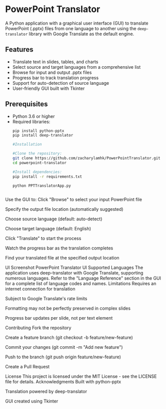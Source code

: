 # PowerPoint Translator

A Python application with a graphical user interface (GUI) to translate PowerPoint (.pptx) files from one language to another using the `deep-translator` library with Google Translate as the default engine.

## Features
- Translate text in slides, tables, and charts
- Select source and target languages from a comprehensive list
- Browse for input and output .pptx files
- Progress bar to track translation progress
- Support for auto-detection of source language
- User-friendly GUI built with Tkinter

## Prerequisites
- Python 3.6 or higher
- Required libraries:
  ```bash
  pip install python-pptx
  pip install deep-translator

  #Installation
  
  #Clone the repository:
  git clone https://github.com/zacharylamhk/PowerPointTranslator.git
  cd powerpoint-translator
  
  #Install dependencies:
  pip install -r requirements.txt

  python PPTTranslatorApp.py



Use the GUI to:
Click "Browse" to select your input PowerPoint file

Specify the output file location (automatically suggested)

Choose source language (default: auto-detect)

Choose target language (default: English)

Click "Translate" to start the process

Watch the progress bar as the translation completes

Find your translated file at the specified output location

UI Screenshot
PowerPoint Translator UI
Supported Languages
The application uses deep-translator with Google Translate, supporting numerous languages. Refer to the "Language Reference" section in the GUI for a complete list of language codes and names.
Limitations
Requires an internet connection for translation

Subject to Google Translate's rate limits

Formatting may not be perfectly preserved in complex slides

Progress bar updates per slide, not per text element

Contributing
Fork the repository

Create a feature branch (git checkout -b feature/new-feature)

Commit your changes (git commit -m "Add new feature")

Push to the branch (git push origin feature/new-feature)

Create a Pull Request

License
This project is licensed under the MIT License - see the LICENSE file for details.
Acknowledgments
Built with python-pptx

Translation powered by deep-translator

GUI created using Tkinter

